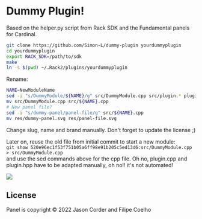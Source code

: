 # Dummy Plugin!

Based on the helper.py script from Rack SDK and the Fundamental panels for Cardinal.

```bash
git clone https://github.com/Simon-L/dummy-plugin yourdummyplugin
cd yourdummyplugin
export RACK_SDK=/path/to/sdk
make
ln -s $(pwd) ~/.Rack2/plugins/yourdummyplugin
```

Rename:
```bash
NAME=NewModuleName
sed -i "s/DummyModule/${NAME}/g" src/DummyModule.cpp src/plugin.* plugin.json
mv src/DummyModule.cpp src/${NAME}.cpp
# New panel file?
sed -i "s/dummy-panel/panel-file/g" src/${NAME}.cpp
mv res/dummy-panel.svg res/panel-file.svg
```

Change slug, name and brand manually. Don't forget to update the license ;)

Later on, reuse the old file from initial commit to start a new module:  
`git show 520e96ec1f53f751b05a6ff98e91b205c5ed13d6:src/DummyModule.cpp > src/DummyModule.cpp`  
and use the sed commands above for the cpp file. Oh no, plugin.cpp and plugin.hpp have to be adapted manually, oh no!! it's not automated!

![](https://nextcould.roselove.pink/s/wsG9LS5f33YqcBd/preview)

## License

Panel is copyright © 2022 Jason Corder and Filipe Coelho